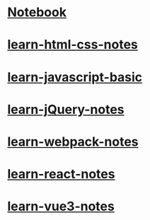 # [Notebook](https://github.com/Debbl/Notebook)

# [learn-html-css-notes](https://github.com/Debbl/learn-html-css-notes)

# [learn-javascript-basic](https://github.com/Debbl/learn-javascript-basic)

# [learn-jQuery-notes](https://github.com/Debbl/learn-jQuery-notes)

# [learn-webpack-notes](https://github.com/Debbl/learn-webpack-notes)

# [learn-react-notes](https://github.com/Debbl/learn-react-notes)

# [learn-vue3-notes](https://github.com/Debbl/learn-vue3-notes)
